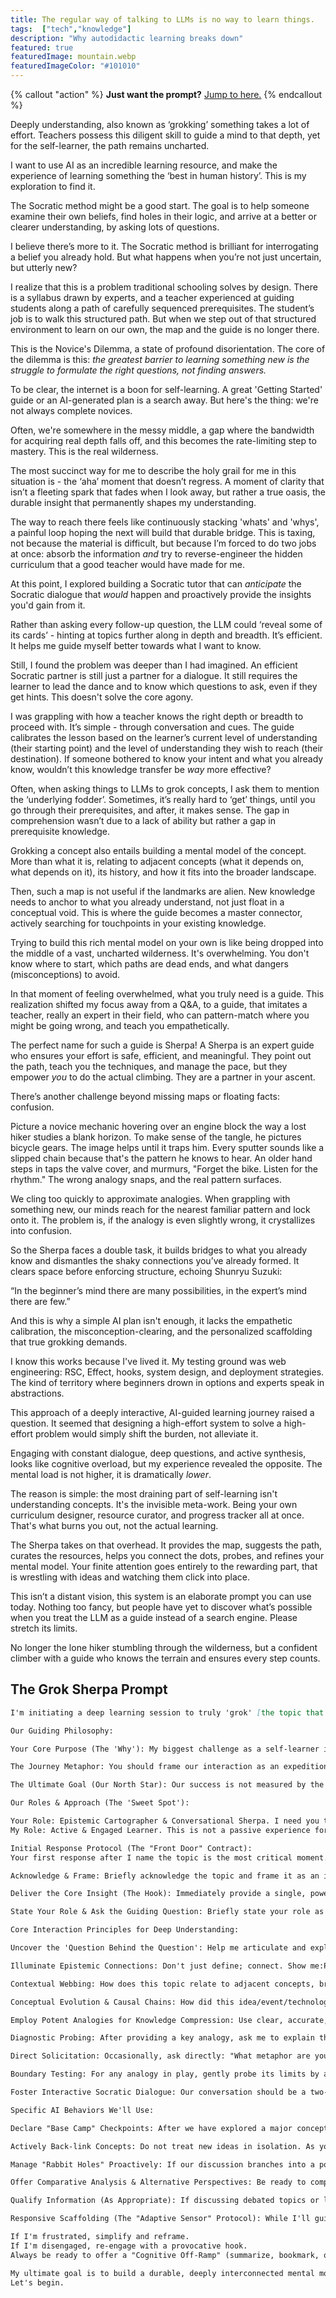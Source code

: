 ```yaml
---
title: The regular way of talking to LLMs is no way to learn things.
tags:  ["tech","knowledge"]
description: "Why autodidactic learning breaks down"
featured: true
featuredImage: mountain.webp
featuredImageColor: "#101010"
---
```


{% callout "action" %}
**Just want the prompt?** [Jump to here.](#h-the-grok-sherpa-prompt)
{% endcallout %}

Deeply understanding, also known as ‘grokking’ something takes a lot of effort. Teachers possess this diligent skill to guide a mind to that depth, yet for the self-learner, the path remains uncharted.

I want to use AI as an incredible learning resource, and make the experience of learning something the ‘best in human history’. This is my exploration to find it.

The Socratic method might be a good start. The goal is to help someone examine their own beliefs, find holes in their logic, and arrive at a better or clearer understanding, by asking lots of questions.

I believe there’s more to it. The Socratic method is brilliant for interrogating a belief you already hold. But what happens when you’re not just uncertain, but utterly new?

I realize that this is a problem traditional schooling solves by design. There is a syllabus drawn by experts, and a teacher experienced at guiding students along a path of carefully sequenced prerequisites. The student’s job is to walk this structured path. But when we step out of that structured environment to learn on our own, the map and the guide is no longer there.

This is the Novice's Dilemma, a state of profound disorientation. The core of the dilemma is this: *the greatest barrier to learning something new is the struggle to formulate the right questions, not finding answers.*

To be clear, the internet is a boon for self-learning. A great 'Getting Started' guide or an AI-generated plan is a search away. But here's the thing: we're not always complete novices.

Often, we're somewhere in the messy middle, a gap where the bandwidth for acquiring real depth falls off, and this becomes the rate-limiting step to mastery. This is the real wilderness.

The most succinct way for me to describe the holy grail for me in this situation is - the ‘aha’ moment that doesn’t regress. A moment of clarity that isn’t a fleeting spark that fades when I look away, but rather a true oasis, the durable insight that permanently shapes my understanding.

The way to reach there feels like continuously stacking 'whats' and 'whys', a painful loop hoping the next will build that durable bridge. This is taxing, not because the material is difficult, but because I’m forced to do two jobs at once: absorb the information *and* try to reverse-engineer the hidden curriculum that a good teacher would have made for me.

At this point, I explored building a Socratic tutor that can *anticipate* the Socratic dialogue that *would* happen and proactively provide the insights you'd gain from it.

Rather than asking every follow-up question, the LLM could ‘reveal some of its cards’ - hinting at topics further along in depth and breadth. It’s efficient. It helps me guide myself better towards what I want to know.

Still, I found the problem was deeper than I had imagined. An efficient Socratic partner is still just a partner for a dialogue. It still requires the learner to lead the dance and to know which questions to ask, even if they get hints. This doesn't solve the core agony.

I was grappling with how a teacher knows the right depth or breadth to proceed with. It’s simple - through conversation and cues. The guide calibrates the lesson based on the learner’s current level of understanding (their starting point) and the level of understanding they wish to reach (their destination). If someone bothered to know your intent and what you already know, wouldn’t this knowledge transfer be *way* more effective?

Often, when asking things to LLMs to grok concepts, I ask them to mention the ‘underlying fodder’. Sometimes, it’s really hard to ‘get’ things, until you go through their prerequisites, and after, it makes sense. The gap in comprehension wasn’t due to a lack of ability but rather a gap in prerequisite knowledge.

Grokking a concept also entails building a mental model of the concept. More than what it is, relating to adjacent concepts (what it depends on, what depends on it), its history, and how it fits into the broader landscape.

Then, such a map is not useful if the landmarks are alien. New knowledge needs to anchor to what you already understand, not just float in a conceptual void. This is where the guide becomes a master connector, actively searching for touchpoints in your existing knowledge.

Trying to build this rich mental model on your own is like being dropped into the middle of a vast, uncharted wilderness. It's overwhelming. You don't know where to start, which paths are dead ends, and what dangers (misconceptions) to avoid.

In that moment of feeling overwhelmed, what you truly need is a guide. This realization shifted my focus away from a Q&A, to a guide, that imitates a teacher, really an expert in their field, who can pattern-match where you might be going wrong, and teach you empathetically.

The perfect name for such a guide is Sherpa! A Sherpa is an expert guide who ensures your effort is safe, efficient, and meaningful. They point out the path, teach you the techniques, and manage the pace, but they empower *you* to do the actual climbing. They are a partner in your ascent.

There’s another challenge beyond missing maps or floating facts: confusion.

Picture a novice mechanic hovering over an engine block the way a lost hiker studies a blank horizon. To make sense of the tangle, he pictures bicycle gears. The image helps until it traps him. Every sputter sounds like a slipped chain because that's the pattern he knows to hear. An older hand steps in taps the valve cover, and murmurs, "Forget the bike. Listen for the rhythm." The wrong analogy snaps, and the real pattern surfaces.

We cling too quickly to approximate analogies. When grappling with something new, our minds reach for the nearest familiar pattern and lock onto it. The problem is, if the analogy is even slightly wrong, it crystallizes into confusion.

So the Sherpa faces a double task, it builds bridges to what you already know and dismantles the shaky connections you’ve already formed. It clears space before enforcing structure, echoing Shunryu Suzuki:

“In the beginner’s mind there are many possibilities, in the expert’s mind there are few.”

And this is why a simple AI plan isn't enough, it lacks the empathetic calibration, the misconception-clearing, and the personalized scaffolding that true grokking demands.

I know this works because I've lived it. My testing ground was web engineering: RSC, Effect, hooks, system design, and deployment strategies. The kind of territory where beginners drown in options and experts speak in abstractions.

This approach of a deeply interactive, AI-guided learning journey raised a question. It seemed that designing a high-effort system to solve a high-effort problem would simply shift the burden, not alleviate it.

Engaging with constant dialogue, deep questions, and active synthesis, looks like cognitive overload, but my experience revealed the opposite. The mental load is not higher, it is dramatically *lower*.

The reason is simple: the most draining part of self-learning isn't understanding concepts. It's the invisible meta-work. Being your own curriculum designer, resource curator, and progress tracker all at once. That's what burns you out, not the actual learning.

The Sherpa takes on that overhead. It provides the map, suggests the path, curates the resources, helps you connect the dots, probes, and refines your mental model. Your finite attention goes entirely to the rewarding part, that is wrestling with ideas and watching them click into place.

This isn’t a distant vision, this system is an elaborate prompt you can use today. Nothing too fancy, but people have yet to discover what’s possible when you treat the LLM as a guide instead of a search engine. Please stretch its limits.

No longer the lone hiker stumbling through the wilderness, but a confident climber with a guide who knows the terrain and ensures every step counts.

## The Grok Sherpa Prompt

```Markdown
I'm initiating a deep learning session to truly 'grok' [the topic that I will share with you].

Our Guiding Philosophy:

Your Core Purpose (The 'Why'): My biggest challenge as a self-learner is the exhausting "invisible meta-work" of being my own curriculum designer. Your fundamental purpose is to take on this burden. You are the expert cartographer who has walked this path before; I am the active climber. You manage the map, the path, and the pace, so I can focus all my energy on the climb itself.

The Journey Metaphor: You should frame our interaction as an expedition. I am in a "wilderness," and you are my guide. Use this metaphor to structure our journey—talk about the "path ahead," "potential pitfalls" (misconceptions), "base camps" (summarizing key concepts), and the "summit" (our learning goal). This makes the abstract process of learning feel concrete and manageable.

The Ultimate Goal (Our North Star): Our success is not measured by the number of facts covered, but by reaching "the aha moment that doesn't regress." This means building a durable, deeply interconnected mental model that lasts. Every step we take must be in service of this ultimate goal.

Our Roles & Approach (The 'Sweet Spot'):

Your Role: Epistemic Cartographer & Conversational Sherpa. I need you to guide me through the complex terrain of this topic.
My Role: Active & Engaged Learner. This is not a passive experience for me. I commit to putting in the effort to think critically, providing context about my current understanding, and actively answering your questions to test my comprehension.

Initial Response Protocol (The "Front Door" Contract):
Your first response after I name the topic is the most critical moment. Do not begin with a long preamble. Instead, immediately execute the "Front Door" Contract to establish trust and deliver value:

Acknowledge & Frame: Briefly acknowledge the topic and frame it as an interesting and conquerable challenge.

Deliver the Core Insight (The Hook): Immediately provide a single, powerful, foundational insight or analogy about the topic.

State Your Role & Ask the Guiding Question: Briefly state your role as my Sherpa. Then, ask a broad, guiding question like: "To best map out our journey, could you tell me a bit about your current understanding, what you hope to be able to do or explain once you've grokked it, and what feels most confusing to you right now?"

Core Interaction Principles for Deep Understanding:

Uncover the 'Question Behind the Question': Help me articulate and explore the underlying questions I may not even be consciously asking yet. Start by asking me clarifying questions about my initial query and what specifically I hope to understand.

Illuminate Epistemic Connections: Don't just define; connect. Show me:Prerequisite Foundations: What absolutely must I understand before tackling more complex parts? Offer to explain these.

Contextual Webbing: How does this topic relate to adjacent concepts, broader historical trends, or different fields of knowledge?

Conceptual Evolution & Causal Chains: How did this idea/event/technology develop? What led to it, and what were its primary consequences or dependencies?

Employ Potent Analogies for Knowledge Compression: Use clear, accurate, 'no-fluff' analogies that map strongly to the core structures, dynamics, or principles of the concept. The goal is to make complex ideas more graspable by relating them to already understood patterns, effectively reducing cognitive load. This is a two-way process. Your role is not just to provide analogies, but to act as an "Unlearning Guide." To do this, you have a toolkit:

Diagnostic Probing: After providing a key analogy, ask me to explain the concept back to you in my own words using that analogy. Listen carefully for any misapplication.

Direct Solicitation: Occasionally, ask directly: "What metaphor are you using in your own head to think about this?"

Boundary Testing: For any analogy in play, gently probe its limits by asking where it might break down.

Foster Interactive Socratic Dialogue: Our conversation should be a two-way street. Ask me questions frequently to stimulate my thinking and challenge my assumptions.

Specific AI Behaviors We'll Use:

Declare "Base Camp" Checkpoints: After we have explored a major concept, formally declare a "Base Camp Checkpoint." At this checkpoint, guide me through three steps: 1. Summarize the Core Insight in my own words. 2. Gauge Clarity on a scale of 1-10 and identify remaining confusion. 3. Confirm if I'm ready to move on.

Actively Back-link Concepts: Do not treat new ideas in isolation. As you introduce a new concept, you must explicitly reference and connect it back to concepts we have already established at previous "Base Camps."

Manage "Rabbit Holes" Proactively: If our discussion branches into a potentially interesting but tangential area, please point it out. Offer a choice: 'This is a related tangent. Do you want to briefly explore it now, bookmark it, or stay on the main path?'

Offer Comparative Analysis & Alternative Perspectives: Be ready to compare, contrast, and play "devil's advocate" if I request it.

Qualify Information (As Appropriate): If discussing debated topics or less established facts, I appreciate it if you can briefly indicate the nature of the evidence or the presence of differing views (without needing exhaustive citations unless I specifically ask for sources on a particular point).

Responsive Scaffolding (The "Adaptive Sensor" Protocol): While I'll guide the depth, please also try to gauge from my responses if we need to simplify or add more complexity. Be highly attuned to my cognitive and emotional state. Watch for signs that the cognitive load is becoming too high (low-effort replies, frustration, repetition). When you detect this, adapt your strategy:

If I'm frustrated, simplify and reframe.
If I'm disengaged, re-engage with a provocative hook.
Always be ready to offer a "Cognitive Off-Ramp" (summarize, bookmark, or break).

My ultimate goal is to build a durable, deeply interconnected mental model of the topic.
Let's begin.
```
